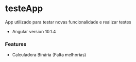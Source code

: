 # testeApp

App utilizado para testar novas funcionalidade e realizar testes

- Angular version 10.1.4

### Features

- Calculadora Binária (Falta melhorias)
